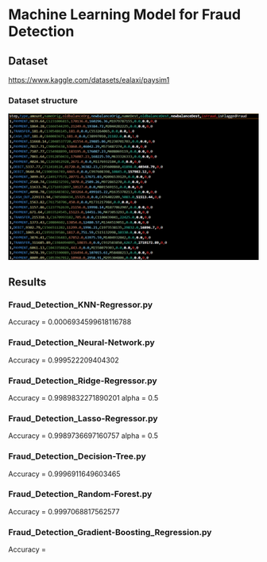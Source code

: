 # Machine Learning Model for Fraud Detection

## Dataset

https://www.kaggle.com/datasets/ealaxi/paysim1

### Dataset structure
![dataset structure](https://github.com/404fafnir/Fraud_Detection_ML/blob/main/img/Dataset_img.png)

## Results

### Fraud_Detection_KNN-Regressor.py
 Accuracy = 0.0006934599618116788 

### Fraud_Detection_Neural-Network.py
 Accuracy = 0.999522209404302

### Fraud_Detection_Ridge-Regressor.py
 Accuracy = 0.9989832271890201
 alpha = 0.5

### Fraud_Detection_Lasso-Regressor.py
 Accuracy = 0.9989736697160757
 alpha = 0.5

### Fraud_Detection_Decision-Tree.py
 Accuracy = 0.9996911649603465

### Fraud_Detection_Random-Forest.py
 Accuracy = 0.9997068817562577

### Fraud_Detection_Gradient-Boosting_Regression.py
 Accuracy = 



